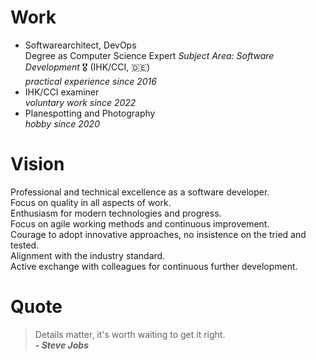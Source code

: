# Work

- Softwarearchitect, DevOps  
  Degree as Computer Science Expert *Subject Area: Software Development* 🎖️ (IHK/CCI, 🇩🇪)  
  *practical experience since 2016*
- IHK/CCI examiner  
  *voluntary work since 2022*
- Planespotting and Photography  
  *hobby since 2020*

# Vision

Professional and technical excellence as a software developer.  
Focus on quality in all aspects of work.  
Enthusiasm for modern technologies and progress.  
Focus on agile working methods and continuous improvement.  
Courage to adopt innovative approaches, no insistence on the tried and tested.  
Alignment with the industry standard.  
Active exchange with colleagues for continuous further development.

# Quote

> Details matter, it's worth waiting to get it right.  
> ***- Steve Jobs***
